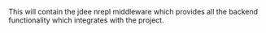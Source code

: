 This will contain the jdee nrepl middleware which provides all the backend
functionality which integrates with the project.

